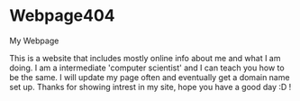 # Webpage404
My Webpage

This is a website that includes mostly online info about me and what I am doing. I am a intermediate 'computer scientist' and I
can teach you how to be the same. I will update my page often and eventually get a domain name set up. Thanks for showing intrest
in my site, hope you have a good day :D !
